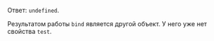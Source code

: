 Ответ: `undefined`.

Результатом работы `bind` является другой объект. У него уже нет свойства `test`.

